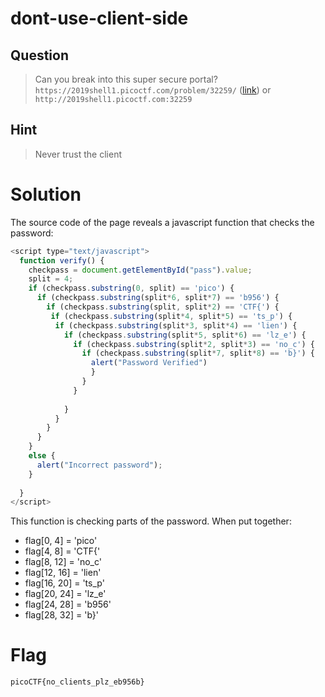 # dont-use-client-side
## Question
>Can you break into this super secure portal? `https://2019shell1.picoctf.com/problem/32259/` ([link](https://2019shell1.picoctf.com/problem/32259/)) or `http://2019shell1.picoctf.com:32259`

## Hint
>Never trust the client

# Solution
The source code of the page reveals a javascript function that checks the password:
```javascript
<script type="text/javascript">
  function verify() {
    checkpass = document.getElementById("pass").value;
    split = 4;
    if (checkpass.substring(0, split) == 'pico') {
      if (checkpass.substring(split*6, split*7) == 'b956') {
        if (checkpass.substring(split, split*2) == 'CTF{') {
         if (checkpass.substring(split*4, split*5) == 'ts_p') {
          if (checkpass.substring(split*3, split*4) == 'lien') {
            if (checkpass.substring(split*5, split*6) == 'lz_e') {
              if (checkpass.substring(split*2, split*3) == 'no_c') {
                if (checkpass.substring(split*7, split*8) == 'b}') {
                  alert("Password Verified")
                  }
                }
              }
      
            }
          }
        }
      }
    }
    else {
      alert("Incorrect password");
    }
    
  }
</script>
```

This function is checking parts of the password. When put together:
* flag[0, 4]  = 'pico'
* flag[4, 8]  = 'CTF{'
* flag[8, 12] = 'no_c'
* flag[12, 16] = 'lien'
* flag[16, 20] = 'ts_p'
* flag[20, 24] = 'lz_e'
* flag[24, 28] = 'b956'
* flag[28, 32] = 'b}'

# Flag
`picoCTF{no_clients_plz_eb956b}`

